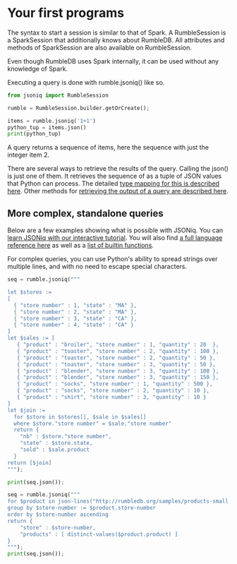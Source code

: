 # Your first programs

The syntax to start a session is similar to that of Spark. A RumbleSession is a SparkSession that additionally knows about RumbleDB. All attributes and methods of SparkSession are also available on RumbleSession.

Even though RumbleDB uses Spark internally, it can be used without any knowledge of Spark.

Executing a query is done with rumble.jsoniq() like so.

```python
from jsoniq import RumbleSession

rumble = RumbleSession.builder.getOrCreate();

items = rumble.jsoniq('1+1')
python_tup = items.json()
print(python_tup)
```

A query returns a sequence of items, here the sequence with just the integer item 2.

There are several ways to retrieve the results of the query. Calling the json() is just one of them. It retrieves the sequence of as a tuple of JSON values that Python can process. The detailed [type mapping for this is described here](type-mapping.md). Other methods for [retrieving the output of a query are described here](ways-to-get-and-process-the-output-of-a-jsoniq-query.md).

## More complex, standalone queries

Below are a few examples showing what is possible with JSONiq. You can [learn JSONiq with our interactive tutorial](https://colab.research.google.com/github/RumbleDB/rumble/blob/master/RumbleSandbox.ipynb). You will also find [a full language reference here](../the-jsoniq-language/jsoniq-specification.md) as well as a [list of builtin functions](../rumbledb-reference/function-library.md).

For complex queries, you can use Python's ability to spread strings over multiple lines, and with no need to escape special characters.

```python
seq = rumble.jsoniq("""

let $stores :=
[
  { "store number" : 1, "state" : "MA" },
  { "store number" : 2, "state" : "MA" },
  { "store number" : 3, "state" : "CA" },
  { "store number" : 4, "state" : "CA" }
]
let $sales := [
   { "product" : "broiler", "store number" : 1, "quantity" : 20  },
   { "product" : "toaster", "store number" : 2, "quantity" : 100 },
   { "product" : "toaster", "store number" : 2, "quantity" : 50 },
   { "product" : "toaster", "store number" : 3, "quantity" : 50 },
   { "product" : "blender", "store number" : 3, "quantity" : 100 },
   { "product" : "blender", "store number" : 3, "quantity" : 150 },
   { "product" : "socks", "store number" : 1, "quantity" : 500 },
   { "product" : "socks", "store number" : 2, "quantity" : 10 },
   { "product" : "shirt", "store number" : 3, "quantity" : 10 }
]
let $join :=
  for $store in $stores[], $sale in $sales[]
  where $store."store number" = $sale."store number"
  return {
    "nb" : $store."store number",
    "state" : $store.state,
    "sold" : $sale.product
  }
return [$join]
""");

print(seq.json());

seq = rumble.jsoniq("""
for $product in json-lines("http://rumbledb.org/samples/products-small.json", 10)
group by $store-number := $product.store-number
order by $store-number ascending
return {
    "store" : $store-number,
    "products" : [ distinct-values($product.product) ]
}
""");
print(seq.json());
```
